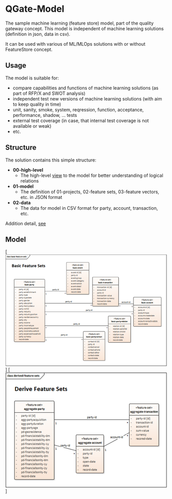 # QGate-Model
The sample machine learning (feature store) model, part of the quality gateway concept. 
This model is independent of machine learning solutions (definition in json, data in csv).

It can be used with various of ML/MLOps solutions with or without FeatureStore concept.

## Usage
The model is suitable for:
 - compare capabilities and functions of machine learning solutions (as part of RFP/X and SWOT analysis)
 - independent test new versions of machine learning solutions (with aim to keep quality in time)
 - unit, sanity, smoke, system, reqression, function, acceptance, performance, shadow, ... tests
 - external test coverage (in case, that internal test coverage is not available or weak)
 - etc.

## Structure
The solution contains this simple structure:
 - **00-high-level**
   - The high-level [view](./00-high-level/basic-feature-sets.png) to the model for better understanding of logical relations
 - **01-model**
   - The definition of 01-projects, 02-feature sets, 03-feature vectors, etc. in JSON format
 - **02-data**
   - The data for model in CSV format for party, account, transaction, etc.

Addition detail, [see](./docs/README.md)

## Model
[![Basic-model](./00-high-level/basic-feature-sets.png)]
[![Derived-model](./00-high-level/derived-feature-sets.png)]

